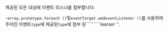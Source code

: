 제공된 모든 대상에 이벤트 리스너를 첨부합니다.

-`array.prototype.foreach ()`및`eventTarget.addeventListener ()`를 사용하여 주어진 이벤트`type`에 제공된`type`에 첨부 된``````````learser ''.